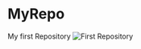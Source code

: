 # MyRepo
My first Repository
![First Repository](https://user-images.githubusercontent.com/102357300/160103189-9adfda9e-882f-45eb-8203-5e4e6339acde.PNG)
